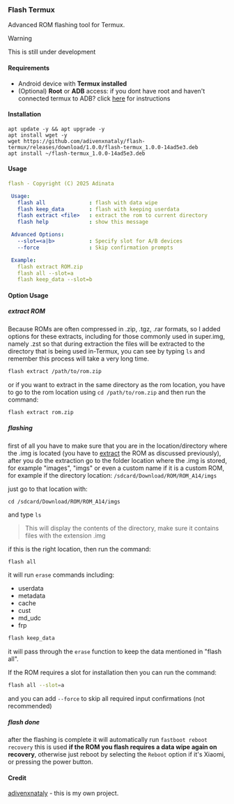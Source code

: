 ### Flash Termux
Advanced ROM flashing tool for Termux.

> [!warning]
> This is still under development

#### Requirements
- Android device with **Termux installed**
- (Optional) **Root** or **ADB** access: if you dont have root and haven't connected termux to ADB? click [here](https://gist.github.com/kairusds/1d4e32d3cf0d6ca44dc126c1a383a48d) for instructions

#### Installation
```shell
apt update -y && apt upgrade -y
apt install wget -y
wget https://github.com/adivenxnataly/flash-termux/releases/download/1.0.0/flash-termux_1.0.0-14ad5e3.deb
apt install ~/flash-termux_1.0.0-14ad5e3.deb
```

#### Usage
```yaml
flash - Copyright (C) 2025 Adinata

 Usage:
   flash all              : flash with data wipe
   flash keep_data        : flash with keeping userdata
   flash extract <file>   : extract the rom to current directory
   flash help             : show this message

 Advanced Options:
   --slot=<a|b>           : Specify slot for A/B devices
   --force                : Skip confirmation prompts

 Example:
   flash extract ROM.zip
   flash all --slot=a
   flash keep_data --slot=b

```
#### Option Usage
##### extract ROM
Because ROMs are often compressed in .zip, .tgz, .rar formats, so I added options for these extracts, including for those commonly used in super.img, namely .zst so that during extraction the files will be extracted to the directory that is being used in-Termux, you can see by typing `ls` and remember this process will take a very long time.
```bash
flash extract /path/to/rom.zip
```
or if you want to extract in the same directory as the rom location, you have to go to the rom location using `cd /path/to/rom.zip` and then run the command:
```bash
flash extract rom.zip
```

##### flashing
first of all you have to make sure that you are in the location/directory where the .img is located (you have to [extract](https://github.com/adivenxnataly/flash-termux/tree/main#extract-rom) the ROM as discussed previously), after you do the extraction go to the folder location where the .img is stored, for example "images", "imgs" or even a custom name if it is a custom ROM, for example if the directory location:
`/sdcard/Download/ROM/ROM_A14/imgs`

just go to that location with:
```
cd /sdcard/Download/ROM/ROM_A14/imgs
```

and type `ls`
> This will display the contents of the directory, make sure it contains files with the extension .img

if this is the right location, then run the command:

```bash
flash all
```
it will run `erase` commands including:
- userdata
- metadata
- cache
- cust
- md_udc
- frp

```bash
flash keep_data
```
it will pass through the `erase` function to keep the data mentioned in "flash all".

If the ROM requires a slot for installation then you can run the command:
```bash
flash all --slot=a
```
and you can add `--force` to skip all required input confirmations (not recommended)

##### flash done
after the flashing is complete it will automatically run `fastboot reboot recovery` this is used **if the ROM you flash requires a data wipe again on recovery**, otherwise just reboot by selecting the `Reboot` option if it's Xiaomi, or pressing the power button.

#### Credit
[adivenxnataly](https://github.com/adivenxnataly) - this is my own project.
